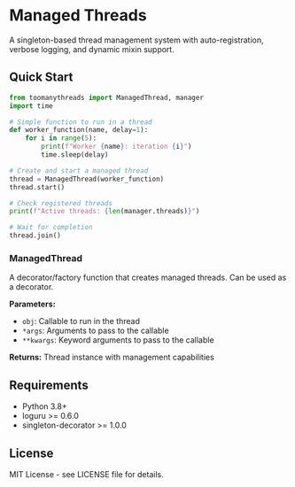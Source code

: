 # Managed Threads

A singleton-based thread management system with auto-registration, verbose logging, and dynamic mixin support.

## Quick Start

```python
from toomanythreads import ManagedThread, manager
import time

# Simple function to run in a thread
def worker_function(name, delay=1):
    for i in range(5):
        print(f"Worker {name}: iteration {i}")
        time.sleep(delay)

# Create and start a managed thread
thread = ManagedThread(worker_function)
thread.start()

# Check registered threads
print(f"Active threads: {len(manager.threads)}")

# Wait for completion
thread.join()
```

### ManagedThread

A decorator/factory function that creates managed threads. Can be used as a decorator.

**Parameters:**
- `obj`: Callable to run in the thread
- `*args`: Arguments to pass to the callable
- `**kwargs`: Keyword arguments to pass to the callable

**Returns:** Thread instance with management capabilities

## Requirements

- Python 3.8+
- loguru >= 0.6.0
- singleton-decorator >= 1.0.0

## License

MIT License - see LICENSE file for details.
